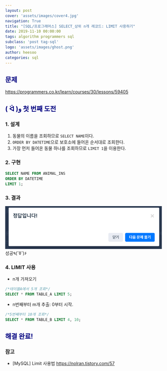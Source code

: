 ```yaml
---
layout: post
cover: 'assets/images/cover4.jpg'
navigation: True
title: "[SQL/프로그래머스] SELECT_상위 n개 레코드: LIMIT 사용하기"
date: 2019-11-10 00:00:00
tags: algorithm programmers sql
subclass: 'post tag-sql'
logo: 'assets/images/ghost.png'
author: heesoo
categories: sql
---
```

## <span style="color:navy">문제</span>
<https://programmers.co.kr/learn/courses/30/lessons/59405>


## <span style="color:navy">( ᐛ )و 첫 번째 도전</span>

### 1. 설계
1. 동물의 이름을 조회하므로 `SELECT NAME`이다.
2. `ORDER BY DATETIME`으로 보호소에 들어온 순서대로 조회한다.
3. 가장 먼저 들어온 동물 하나를 조회하므로 `LIMIT 1`을 이용한다.

### 2. 구현
```sql
SELECT NAME FROM ANIMAL_INS
ORDER BY DATETIME
LIMIT 1;
```
### 3. 결과
![실행결과](./assets/images/191108_5.PNG)
성공٩(˘◊˘)۶

### 4. LIMIT 사용
- n개 가져오기
```sql
/*테이블A에서 5개 조회*/
SELECT * FROM TABLE_A LIMIT 5;
```
- n번째부터 m개 추출: 0부터 시작.
```sql
/*5번째부터 10개 조회*/
SELECT * FROM TABLE_B LIMIT 4, 10;
```

## <span style="color:navy">해결 완료!</span>

### 참고
- [MySQL] Limit 사용법 <https://nolran.tistory.com/57>
